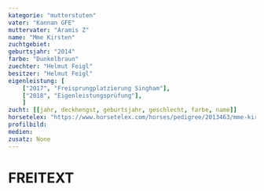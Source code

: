 ```yaml
---
kategorie: "mutterstuten"
vater: "Kannan GFE"
muttervater: "Aramis Z"
name: "Mme Kirsten"
zuchtgebiet:
geburtsjahr: "2014"
farbe: "Dunkelbraun"
zuechter: "Helmut Feigl"
besitzer: "Helmut Feigl"
eigenleistung: [
	["2017", "Freisprungplatzierung Singham"],
	["2018", "Eigenleistungsprüfung"],
	]
zucht: [[jahr, deckhengst, geburtsjahr, geschlecht, farbe, name]]
horsetelex: "https://www.horsetelex.com/horses/pedigree/2013463/mme-kirsten"
profilbild:
medien:
zusatz: None
---
```

# FREITEXT
